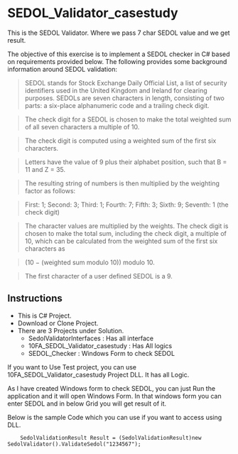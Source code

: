 # SEDOL_Validator_casestudy

This is the SEDOL Validator.
Where we pass 7 char SEDOL value and we get result. 

The objective of this exercise is to implement a SEDOL checker in C# based on requirements provided below. The following provides some background information around SEDOL validation:

>SEDOL stands for Stock Exchange Daily Official List, a list of security identifiers used in the United Kingdom and Ireland for clearing purposes.
>SEDOLs are seven characters in length, consisting of two parts: a six-place alphanumeric code and a trailing check digit. 

>The check digit for a SEDOL is chosen to make the total weighted sum of all seven characters a multiple of 10. 

>The check digit is computed using a weighted sum of the first six characters. 

>Letters have the value of 9 plus their alphabet position, such that B = 11 and Z = 35. 
 
>The resulting string of numbers is then multiplied by the weighting factor as follows:

>First:  1; Second: 3; Third: 1; Fourth: 7; Fifth: 3; Sixth: 9; Seventh: 1 (the check digit)

>The character values are multiplied by the weights. 
The check digit is chosen to make the total sum, including the check digit, a multiple of 10, which can be calculated from the weighted sum of the first six characters as 

>(10 − (weighted sum modulo 10)) modulo 10.

>The first character of a user defined SEDOL is a 9.

## Instructions

* This is C# Project.
* Download or Clone Project.
* There are 3 Projects under Solution.
  * SedolValidatorInterfaces : Has all interface
  * 10FA_SEDOL_Validator_casestudy : Has All logics
  * SEDOL_Checker : Windows Form to check SEDOL
 
If you want to Use Test project, you can use 10FA_SEDOL_Validator_casestudy Project DLL. It has all Logic. 

As I have created Windows form to check SEDOL, you can just Run the application and it will open Windows Form. In that windows form you can enter SEDOL and in below Grid you will get result of it.

Below is the sample Code which you can use if you want to access using DLL.

      
        SedolValidationResult Result = (SedolValidationResult)new SedolValidator().ValidateSedol("1234567");
      
